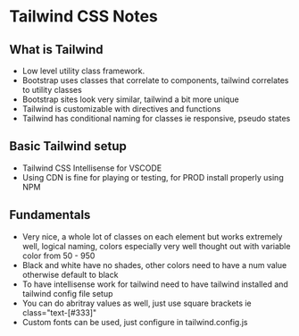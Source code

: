 # Tailwind CSS Notes

## What is Tailwind

- Low level utility class framework.
- Bootstrap uses classes that correlate to components, tailwind correlates to utility classes
- Bootstrap sites look very similar, tailwind a bit more unique
- Tailwind is customizable with directives and functions
- Tailwind has conditional naming for classes ie responsive, pseudo states

## Basic Tailwind setup

- Tailwind CSS Intellisense for VSCODE
- Using CDN is fine for playing or testing, for PROD install properly using NPM

## Fundamentals

- Very nice, a whole lot of classes on each element but works extremely well, logical naming, colors especially very well thought out with variable color from 50 - 950
- Black and white have no shades, other colors need to have a num value otherwise default to black
- To have intellisense work for tailwind need to have tailwind installed and tailwind config file setup
- You can do abritray values as well, just use square brackets ie class="text-[#333]"
- Custom fonts can be used, just configure in tailwind.config.js
